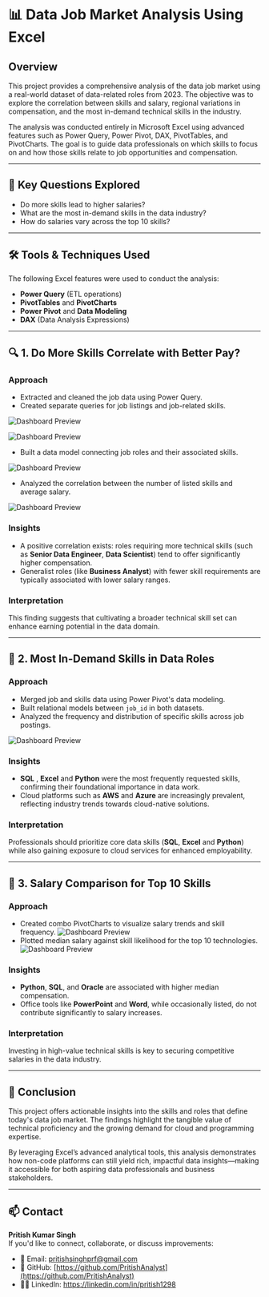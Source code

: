 # 📊 Data Job Market Analysis Using Excel

## Overview

This project provides a comprehensive analysis of the data job market using a real-world dataset of data-related roles from 2023. The objective was to explore the correlation between skills and salary, regional variations in compensation, and the most in-demand technical skills in the industry.

The analysis was conducted entirely in Microsoft Excel using advanced features such as Power Query, Power Pivot, DAX, PivotTables, and PivotCharts. The goal is to guide data professionals on which skills to focus on and how those skills relate to job opportunities and compensation.

---

## 📌 Key Questions Explored

- Do more skills lead to higher salaries?
- What are the most in-demand skills in the data industry?
- How do salaries vary across the top 10 skills?

---

## 🛠️ Tools & Techniques Used

The following Excel features were used to conduct the analysis:

- **Power Query** (ETL operations)
- **PivotTables** and **PivotCharts**
- **Power Pivot** and **Data Modeling**
- **DAX** (Data Analysis Expressions)

---

## 🔍 1. Do More Skills Correlate with Better Pay?

### Approach

- Extracted and cleaned the job data using Power Query.
- Created separate queries for job listings and job-related skills.

![Dashboard Preview](/assets/Data%20jobs%20all%20power%20query.png)

![Dashboard Preview](/assets/Data%20job%20skills%20power%20query.png)
- Built a data model connecting job roles and their associated skills.

![Dashboard Preview](/assets/Data%20model%20diagram.png)
- Analyzed the correlation between the number of listed skills and average salary.


![Dashboard Preview](/assets/Salary-skills%20window.png)
### Insights

- A positive correlation exists: roles requiring more technical skills (such as **Senior Data Engineer**, **Data Scientist**) tend to offer significantly higher compensation.
- Generalist roles (like **Business Analyst**) with fewer skill requirements are typically associated with lower salary ranges.

### Interpretation

This finding suggests that cultivating a broader technical skill set can enhance earning potential in the data domain.



---

## 🔧 2. Most In-Demand Skills in Data Roles

### Approach

- Merged job and skills data using Power Pivot's data modeling.
- Built relational models between `job_id` in both datasets.
- Analyzed the frequency and distribution of specific skills across job postings.


![Dashboard Preview](/assets/skill%20job%20analysis.gif)
### Insights

- **SQL** , **Excel** and **Python** were the most frequently requested skills, confirming their foundational importance in data work.
- Cloud platforms such as **AWS** and **Azure** are increasingly prevalent, reflecting industry trends towards cloud-native solutions.

### Interpretation

Professionals should prioritize core data skills (**SQL**, **Excel** and **Python**) while also gaining exposure to cloud services for enhanced employability.

---

## 💼 3. Salary Comparison for Top 10 Skills

### Approach

- Created combo PivotCharts to visualize salary trends and skill frequency.
![Dashboard Preview](/assets/combo%20pivot%20chart.png)
- Plotted median salary against skill likelihood for the top 10 technologies.
![Dashboard Preview](/assets/skill%20likelihood%20x%20median%20salary.png)

### Insights

- **Python**, **SQL**, and **Oracle** are associated with higher median compensation.
- Office tools like **PowerPoint** and **Word**, while occasionally listed, do not contribute significantly to salary increases.

### Interpretation

Investing in high-value technical skills is key to securing competitive salaries in the data industry.

---

## 📌 Conclusion

This project offers actionable insights into the skills and roles that define today's data job market. The findings highlight the tangible value of technical proficiency and the growing demand for cloud and programming expertise.

By leveraging Excel’s advanced analytical tools, this analysis demonstrates how non-code platforms can still yield rich, impactful data insights—making it accessible for both aspiring data professionals and business stakeholders.

---

## 📫 Contact


**Pritish Kumar Singh**  
If you'd like to connect, collaborate, or discuss improvements:
- 📧 Email: [pritishsinghprf@gmail.com](mailto:pritishsinghprf@gmail.com)
- 🔗 GitHub: [https://github.com/PritishAnalyst](https://github.com/PritishAnalyst)  
- 🧑‍💼 LinkedIn: https://linkedin.com/in/pritish1298
